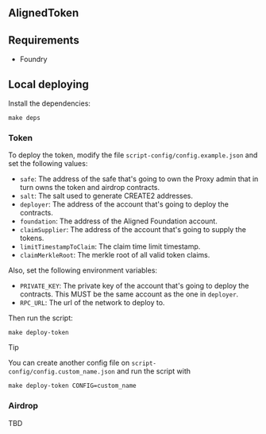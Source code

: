 ## AlignedToken

## Requirements

- Foundry

## Local deploying

Install the dependencies:

```
make deps
```

### Token

To deploy the token, modify the file `script-config/config.example.json` and set the following values:

- `safe`: The address of the safe that's going to own the Proxy admin that in turn owns the token and airdrop contracts.
- `salt`: The salt used to generate CREATE2 addresses.
- `deployer`: The address of the account that's going to deploy the contracts.
- `foundation`: The address of the Aligned Foundation account.
- `claimSupplier`: The address of the account that's going to supply the tokens.
- `limitTimestampToClaim`: The claim time limit timestamp.
- `claimMerkleRoot`: The merkle root of all valid token claims.

Also, set the following environment variables:

- `PRIVATE_KEY`: The private key of the account that's going to deploy the contracts. This MUST be the same account as the one in `deployer`.
- `RPC_URL`: The url of the network to deploy to.

Then run the script:

```
make deploy-token
```

> [!TIP]
> You can create another config file on `script-config/config.custom_name.json` and run the script with
> ```
> make deploy-token CONFIG=custom_name
> ```

### Airdrop

TBD
